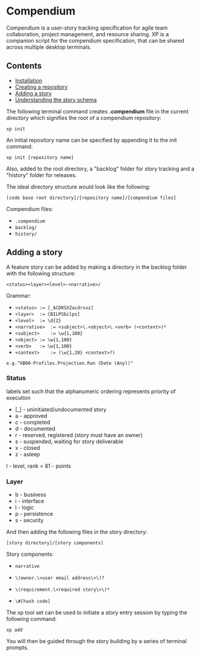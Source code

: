 # Compendium

Compendium is a user-story tracking specification for agile team collaboration, project management, and resource sharing.  XP is a companion script for the compendium specification, that can be shared across multiple desktop terminals.

## Contents

- [Installation](#installation)
- [Creating a repository](#creating-a-repository)
- [Adding a story](#adding-a-story)
- [Understanding the story schema](#understanding-the-story-schema)

The following terminal command creates **.compendium** file in the current directory which signifies the root of a compendium repository:

`xp init`

An initial repository name can be specified by appending it to the init command:

`xp init [repository name]`

Also, added to the root directory, a "backlog" folder for story tracking and a "history" folder for releases.

The ideal directory structure would look like the following:

`[code base root directory]/[repository name]/[compendium files]`

Compendium files:

- `.compendium` 
- `backlog/`  
- `history/`  

## Adding a story

A feature story can be added by making a directory in the backlog folder with the following structure:

`<status><layer><level>-<narrative>/`

Grammar:

- `<status>	:= [_ACDRSXZacdrsxz]`
- `<layer>	:= [BILPSbilps]`
- `<level>	:= \d{2}`
- `<narrative> 	:= <subject>\.<object>\.<verb> (<context>)*`
- `<subject> 	:= \w{1,100}`
- `<object>	:= \w{1,100}`
- `<verb>	:= \w{1,100}`
- `<context>	:= (\w{1,20} <context>?)`

`e.g."XB00-Profiles.Projection.Run (Date (Any))"`


### Status
labels set such that the alphanumeric ordering represents priority of execution	

- [_] - uninitiated/undocumented story
- a - approved
- c - completed
- d - documented
- r - reserved, registered (story must have an owner)
- s - suspended, waiting for story deliverable
- x - closed
- z - asleep

l - level, rank = 81 - points

### Layer

- b - business
- i - interface
- l - logic
- p - persistence
- s - security
	
And then adding the following files in the story directory:

`[story directory]/[story components]`

Story components:

- `narrative`

- `\(owner.\<user email address\>\)?`
	
- `\(requirement.\<required story\>\)*`

- `\#[hash code]`

The xp tool set can be used to initiate a story entry session by typing the following command:

`xp add`

You will then be guided through the story building by a series of terminal prompts.
